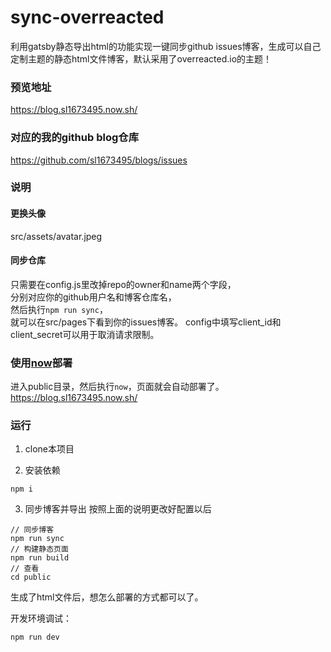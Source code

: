 # sync-overreacted
利用gatsby静态导出html的功能实现一键同步github issues博客，生成可以自己定制主题的静态html文件博客，默认采用了overreacted.io的主题！

### 预览地址
https://blog.sl1673495.now.sh/

### 对应的我的github blog仓库
https://github.com/sl1673495/blogs/issues

### 说明

#### 更换头像
src/assets/avatar.jpeg

#### 同步仓库
只需要在config.js里改掉repo的owner和name两个字段，  
分别对应你的github用户名和博客仓库名，  
然后执行`npm run sync`，  
就可以在src/pages下看到你的issues博客。
config中填写client_id和client_secret可以用于取消请求限制。

### 使用[now](https://zeit.co/home)部署
进入public目录，然后执行`now`，页面就会自动部署了。
https://blog.sl1673495.now.sh/

### 运行  

1. clone本项目

2. 安装依赖
```
npm i
```
3. 同步博客并导出
按照上面的说明更改好配置以后

```
// 同步博客
npm run sync
// 构建静态页面
npm run build
// 查看
cd public
```

生成了html文件后，想怎么部署的方式都可以了。

开发环境调试：
```
npm run dev
```
